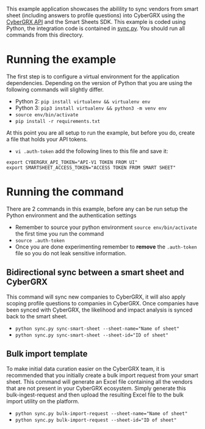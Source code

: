 This example application showcases the abilility to sync vendors from smart sheet (including answers to profile questions) into CyberGRX using the [CyberGRX API](https://api.cybergrx.com/v1/swagger/) and the Smart Sheets SDK.  This example is coded using Python, the integration code is contained in [sync.py](./sync.py).  You should run all commands from this directory.

# Running the example
The first step is to configure a virtual environment for the application dependencies.  Depending on the version of Python that you are using the following commands will slightly differ.
- Python 2: `pip install virtualenv && virtualenv env`
- Python 3: `pip3 install virtualenv && python3 -m venv env`
- `source env/bin/activate`
- `pip install -r requirements.txt`

At this point you are all setup to run the example, but before you do, create a file that holds your API tokens. 
- `vi .auth-token` add the following lines to this file and save it:
```
export CYBERGRX_API_TOKEN="API-V1 TOKEN FROM UI"
export SMARTSHEET_ACCESS_TOKEN="ACCESS TOKEN FROM SMART SHEET"
```

# Running the command
There are 2 commands in this example, before any can be run setup the Python environment and the authentication settings
- Remember to source your python environment `source env/bin/activate` the first time you run the command
- `source .auth-token`
- Once you are done experimenting remember to **remove** the `.auth-token` file so you do not leak sensitive information.

## Bidirectional sync between a smart sheet and CyberGRX
This command will sync new companies to CyberGRX, it will also apply scoping profile questions to companies in CyberGRX.  Once companies have been synced with CyberGRX, the likelihood and impact analysis is synced back to the smart sheet.
- `python sync.py sync-smart-sheet --sheet-name="Name of sheet"`
- `python sync.py sync-smart-sheet --sheet-id="ID of sheet"`

## Bulk import template
To make initial data curation easier on the CyberGRX team, it is recommended that you initially create a bulk import request from your smart sheet.  This command will generate an Excel file containing all the vendors that are not present in your CyberGRX ecosystem.  Simply generate this bulk-ingest-request and then upload the resulting Excel file to the bulk import utility on the platform.
- `python sync.py bulk-import-request --sheet-name="Name of sheet"`
- `python sync.py bulk-import-request --sheet-id="ID of sheet"`
